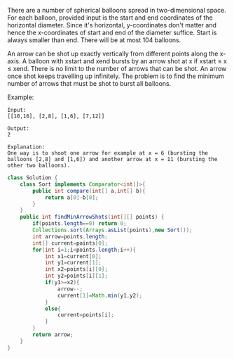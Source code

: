 There are a number of spherical balloons spread in two-dimensional space. For each balloon, provided input is the start and end coordinates of the horizontal diameter. Since it's horizontal, y-coordinates don't matter and hence the x-coordinates of start and end of the diameter suffice. Start is always smaller than end. There will be at most 104 balloons.

An arrow can be shot up exactly vertically from different points along the x-axis. A balloon with xstart and xend bursts by an arrow shot at x if xstart ≤ x ≤ xend. There is no limit to the number of arrows that can be shot. An arrow once shot keeps travelling up infinitely. The problem is to find the minimum number of arrows that must be shot to burst all balloons.

Example:
```
Input:
[[10,16], [2,8], [1,6], [7,12]]

Output:
2

Explanation:
One way is to shoot one arrow for example at x = 6 (bursting the balloons [2,8] and [1,6]) and another arrow at x = 11 (bursting the other two balloons).
```
```java
class Solution {
    class Sort implements Comparator<int[]>{
        public int compare(int[] a,int[] b){
            return a[0]-b[0];
        }
    }
    public int findMinArrowShots(int[][] points) {
        if(points.length==0) return 0;
        Collections.sort(Arrays.asList(points),new Sort());
        int arrow=points.length;
        int[] current=points[0];
        for(int i=1;i<points.length;i++){
            int x1=current[0];
            int y1=current[1];
            int x2=points[i][0];
            int y2=points[i][1];
            if(y1>=x2){
                arrow--;
                current[1]=Math.min(y1,y2);
            }
            else{
                current=points[i];
            }
        }
        return arrow;
    }
}
```
